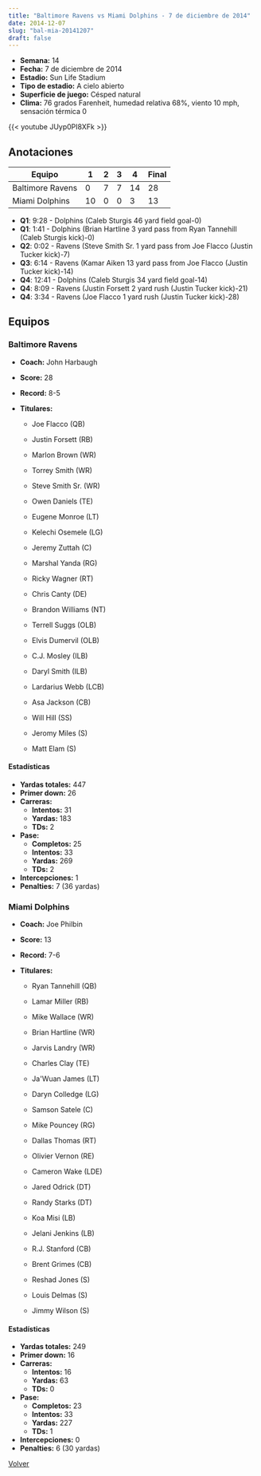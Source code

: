 ```yaml
---
title: "Baltimore Ravens vs Miami Dolphins - 7 de diciembre de 2014"
date: 2014-12-07
slug: "bal-mia-20141207"
draft: false
---
```


- **Semana:** 14
- **Fecha:** 7 de diciembre de 2014
- **Estadio:** Sun Life Stadium
- **Tipo de estadio:** A cielo abierto
- **Superficie de juego:** Césped natural
- **Clima:** 76 grados Farenheit, humedad relativa 68%, viento 10 mph, sensación térmica 0


{{< youtube JUyp0PI8XFk >}}


## Anotaciones
| Equipo | 1 | 2 | 3 | 4 | Final |
|--------|---|---|---|---|-------|
| Baltimore Ravens  | 0 | 7 | 7 | 14  | 28 |
| Miami Dolphins  | 10 | 0 | 0 | 3  | 13 |
- **Q1**: 9:28 - Dolphins (Caleb Sturgis 46 yard field goal-0)
- **Q1**: 1:41 - Dolphins (Brian Hartline 3 yard pass from Ryan Tannehill (Caleb Sturgis kick)-0)
- **Q2**: 0:02 - Ravens (Steve Smith Sr. 1 yard pass from Joe Flacco (Justin Tucker kick)-7)
- **Q3**: 6:14 - Ravens (Kamar Aiken 13 yard pass from Joe Flacco (Justin Tucker kick)-14)
- **Q4**: 12:41 - Dolphins (Caleb Sturgis 34 yard field goal-14)
- **Q4**: 8:09 - Ravens (Justin Forsett 2 yard rush (Justin Tucker kick)-21)
- **Q4**: 3:34 - Ravens (Joe Flacco 1 yard rush (Justin Tucker kick)-28)


## Equipos


### Baltimore Ravens
* **Coach:** John Harbaugh
* **Score:** 28
* **Record:** 8-5
* **Titulares:** 

  * Joe Flacco (QB) 

  * Justin Forsett (RB) 

  * Marlon Brown (WR) 

  * Torrey Smith (WR) 

  * Steve Smith Sr. (WR) 

  * Owen Daniels (TE) 

  * Eugene Monroe (LT) 

  * Kelechi Osemele (LG) 

  * Jeremy Zuttah (C) 

  * Marshal Yanda (RG) 

  * Ricky Wagner (RT) 

  * Chris Canty (DE) 

  * Brandon Williams (NT) 

  * Terrell Suggs (OLB) 

  * Elvis Dumervil (OLB) 

  * C.J. Mosley (ILB) 

  * Daryl Smith (ILB) 

  * Lardarius Webb (LCB) 

  * Asa Jackson (CB) 

  * Will Hill (SS) 

  * Jeromy Miles (S) 

  * Matt Elam (S) 

#### Estadísticas
* **Yardas totales:** 447
* **Primer down:** 26
* **Carreras:**
  * **Intentos:** 31
  * **Yardas:** 183
  * **TDs:** 2
* **Pase:**
  * **Completos:** 25
  * **Intentos:** 33
  * **Yardas:** 269
  * **TDs:** 2
* **Intercepciones:** 1
* **Penalties:** 7 (36 yardas)

### Miami Dolphins
* **Coach:** Joe Philbin
* **Score:** 13
* **Record:** 7-6
* **Titulares:** 

  * Ryan Tannehill (QB) 

  * Lamar Miller (RB) 

  * Mike Wallace (WR) 

  * Brian Hartline (WR) 

  * Jarvis Landry (WR) 

  * Charles Clay (TE) 

  * Ja'Wuan James (LT) 

  * Daryn Colledge (LG) 

  * Samson Satele (C) 

  * Mike Pouncey (RG) 

  * Dallas Thomas (RT) 

  * Olivier Vernon (RE) 

  * Cameron Wake (LDE) 

  * Jared Odrick (DT) 

  * Randy Starks (DT) 

  * Koa Misi (LB) 

  * Jelani Jenkins (LB) 

  * R.J. Stanford (CB) 

  * Brent Grimes (CB) 

  * Reshad Jones (S) 

  * Louis Delmas (S) 

  * Jimmy Wilson (S) 

#### Estadísticas
* **Yardas totales:** 249
* **Primer down:** 16
* **Carreras:**
  * **Intentos:** 16
  * **Yardas:** 63
  * **TDs:** 0
* **Pase:**
  * **Completos:** 23
  * **Intentos:** 33
  * **Yardas:** 227
  * **TDs:** 1
* **Intercepciones:** 0
* **Penalties:** 6 (30 yardas)


[Volver](/historia/2014)

